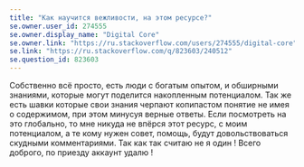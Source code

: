 ```yaml
---
title: "Как научится вежливости, на этом ресурсе?"
se.owner.user_id: 274555
se.owner.display_name: "Digital Core"
se.owner.link: "https://ru.stackoverflow.com/users/274555/digital-core"
se.link: "https://ru.stackoverflow.com/q/823603/240512"
se.question_id: 823603
---
```


Собственно всё просто, есть люди с богатым опытом, и обширными знаниями, которые могут поделится накопленным потенциалом. Так же есть шавки которые свои знания черпают копипастом понятие не имея о содержимом, при этом минусуя верные ответы. Если посмотреть на это глобально, то мне никуда не впёрся этот ресурс, с моим потенциалом, а те кому нужен совет, помощь, будут довольствоваться скудными комментариями. Так как так считаю не я один ! Всего доброго, по приезду аккаунт удалю !
